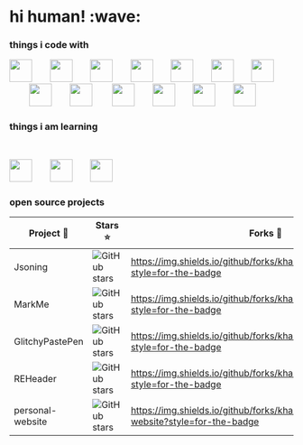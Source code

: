 <h1>hi human! :wave:</h1>

<h3>things i code with</h3>

<img src="https://devicons.github.io/devicon/devicon.git/icons/html5/html5-plain.svg" width="40px">&nbsp;&nbsp;&nbsp;&nbsp;&nbsp;&nbsp;&nbsp;&nbsp;<img src="https://devicons.github.io/devicon/devicon.git/icons/css3/css3-plain.svg" width="40px">&nbsp;&nbsp;&nbsp;&nbsp;&nbsp;&nbsp;&nbsp;&nbsp;<img src="https://devicons.github.io/devicon/devicon.git/icons/javascript/javascript-original.svg" width="40px">&nbsp;&nbsp;&nbsp;&nbsp;&nbsp;&nbsp;&nbsp;&nbsp;<img src="https://devicons.github.io/devicon/devicon.git/icons/nodejs/nodejs-plain.svg" width="40px">&nbsp;&nbsp;&nbsp;&nbsp;&nbsp;&nbsp;&nbsp;&nbsp;<img src="https://devicons.github.io/devicon/devicon.git/icons/express/express-original.svg" width="40px">&nbsp;&nbsp;&nbsp;&nbsp;&nbsp;&nbsp;&nbsp;&nbsp;<img src="https://devicons.github.io/devicon/devicon.git/icons/vuejs/vuejs-original.svg" width="40px">&nbsp;&nbsp;&nbsp;&nbsp;&nbsp;&nbsp;&nbsp;&nbsp;<img src="https://devicons.github.io/devicon/devicon.git/icons/git/git-original.svg" width="40px">&nbsp;&nbsp;&nbsp;&nbsp;&nbsp;&nbsp;&nbsp;&nbsp;&nbsp;<img src="https://devicons.github.io/devicon/devicon.git/icons/github/github-original.svg" width="40px">&nbsp;&nbsp;&nbsp;&nbsp;&nbsp;&nbsp;&nbsp;&nbsp;<img src="https://devicons.github.io/devicon/devicon.git/icons/gimp/gimp-original.svg" width="40px">&nbsp;&nbsp;&nbsp;&nbsp;&nbsp;&nbsp;&nbsp;&nbsp;&nbsp;<img src="https://devicons.github.io/devicon/devicon.git/icons/mongodb/mongodb-original.svg" width="40px">&nbsp;&nbsp;&nbsp;&nbsp;&nbsp;&nbsp;&nbsp;&nbsp;<img src="https://devicons.github.io/devicon/devicon.git/icons/npm/npm-original-wordmark.svg" width="40px">&nbsp;&nbsp;&nbsp;&nbsp;&nbsp;&nbsp;&nbsp;&nbsp;<img src="https://devicons.github.io/devicon/devicon.git/icons/ubuntu/ubuntu-plain.svg" width="40px">&nbsp;&nbsp;&nbsp;&nbsp;&nbsp;&nbsp;&nbsp;&nbsp;<img src="https://devicons.github.io/devicon/devicon.git/icons/twitter/twitter-original.svg" width="40px">


<h3>things i am learning </h3>

<br>

<img src="https://devicons.github.io/devicon/devicon.git/icons/typescript/typescript-original.svg" width="40px">&nbsp;&nbsp;&nbsp;&nbsp;&nbsp;&nbsp;&nbsp;&nbsp;<img src="https://devicons.github.io/devicon/devicon.git/icons/react/react-original.svg" width="40px">&nbsp;&nbsp;&nbsp;&nbsp;&nbsp;&nbsp;&nbsp;&nbsp;<img src="https://devicons.github.io/devicon/devicon.git/icons/go/go-original.svg" width="40px">

<h3>open source projects</h3>


| Project  🚧 | Stars :star: | Forks 🍴 | Issues ❌ | Pull Requests 🌿 |
|---------|-------|-------|--------|---------------|
| Jsoning | ![GitHub stars](https://img.shields.io/github/stars/khalby786/jsoning?style=for-the-badge) | https://img.shields.io/github/forks/khalby786/jsoning?style=for-the-badge | https://img.shields.io/github/issues/khalby786/jsoning?style=for-the-badge | https://img.shields.io/github/issues-pr/khalby786/jsoning?style=for-the-badge |
| MarkMe | ![GitHub stars](https://img.shields.io/github/stars/khalby786/markme?style=for-the-badge) | https://img.shields.io/github/forks/khalby786/markme?style=for-the-badge | https://img.shields.io/github/issues/khalby786/markme?style=for-the-badge | https://img.shields.io/github/issues-pr/khalby786/markme?style=for-the-badge |
| GlitchyPastePen | ![GitHub stars](https://img.shields.io/github/stars/khalby786/GlitchyPastePen?style=for-the-badge) | https://img.shields.io/github/forks/khalby786/GlitchyPastePen?style=for-the-badge | https://img.shields.io/github/issues/khalby786/GlitchyPastePen?style=for-the-badge | https://img.shields.io/github/issues-pr/khalby786/GlitchyPastePen?style=for-the-badge |
| REHeader | ![GitHub stars](https://img.shields.io/github/stars/khalby786/REHeader?style=for-the-badge) | https://img.shields.io/github/forks/khalby786/jsoning?style=for-the-badge | https://img.shields.io/github/issues/khalby786/REHeader?style=for-the-badge | https://img.shields.io/github/issues-pr/khalby786/REHeader?style=for-the-badge |
| personal-website | ![GitHub stars](https://img.shields.io/github/stars/khalby786/personal-website?style=for-the-badge) | https://img.shields.io/github/forks/khalby786/personal-website?style=for-the-badge | https://img.shields.io/github/issues/khalby786/personal-website?style=for-the-badge | https://img.shields.io/github/issues-pr/khalby786/personal-website?style=for-the-badge |

